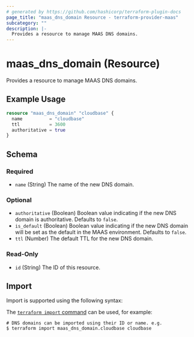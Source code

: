 ```yaml
---
# generated by https://github.com/hashicorp/terraform-plugin-docs
page_title: "maas_dns_domain Resource - terraform-provider-maas"
subcategory: ""
description: |-
  Provides a resource to manage MAAS DNS domains.
---
```


# maas_dns_domain (Resource)

Provides a resource to manage MAAS DNS domains.

## Example Usage

```terraform
resource "maas_dns_domain" "cloudbase" {
  name          = "cloudbase"
  ttl           = 3600
  authoritative = true
}
```

<!-- schema generated by tfplugindocs -->
## Schema

### Required

- `name` (String) The name of the new DNS domain.

### Optional

- `authoritative` (Boolean) Boolean value indicating if the new DNS domain is authoritative. Defaults to `false`.
- `is_default` (Boolean) Boolean value indicating if the new DNS domain will be set as the default in the MAAS environment. Defaults to `false`.
- `ttl` (Number) The default TTL for the new DNS domain.

### Read-Only

- `id` (String) The ID of this resource.

## Import

Import is supported using the following syntax:

The [`terraform import` command](https://developer.hashicorp.com/terraform/cli/commands/import) can be used, for example:

```shell
# DNS domains can be imported using their ID or name. e.g.
$ terraform import maas_dns_domain.cloudbase cloudbase
```
